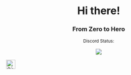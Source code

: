 

<!--
**BLG420/BLG420** is a ✨ _special_ ✨ repository because its `README.md` (this file) appears on your GitHub profile.

Here are some ideas to get you started:

- 🔭 I’m currently working on ...
- 🌱 I’m currently learning ...
- 👯 I’m looking to collaborate on ...
- 🤔 I’m looking for help with ...
- 💬 Ask me about ...
- 📫 How to reach me: ...
- 😄 Pronouns: ...
- ⚡ Fun fact: ...
-->


<div align="center">
<h1>Hi there!</h1>
<h3>From Zero to Hero</h3>
<!-- <small style="font-size: 1px;">The sky isnt the limit!</small> -->
</div>

<div align="center">
  <small>Discord Status:</small>
  <p align="center" id="image">
  <a href="https://discord.gg/mYnD59M2JH">
  <img src="https://atombot.be/widget/user/1/921434569197117490.png">
  </a>
</p>
</div>



 <a href="https://github.com/BLG420">
  <img align="left" alt="Github" width="25px" src="https://cdn.jsdelivr.net/npm/simple-icons@v3/icons/github.svg" />
</a>



